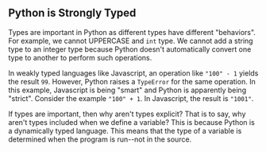 ## Python is Strongly Typed
Types are important in Python as different types have different "behaviors". For 
example, we cannot UPPERCASE and `int` type. We cannot add a string type to an integer 
type because Python doesn't automatically convert one type to another to perform such 
operations.  

In weakly typed languages like Javascript, an operation like `"100" - 1` 
yields the result `99`.  However, Python raises a `TypeError` for the same operation. 
In this example, Javascript is being "smart" and Python is apparently being "strict". 
Consider the example `"100" + 1`.  In Javascript, the result is `"1001"`.  

If types are important, then why aren't 
types explicit?  That is to say, why aren't types included when we define a variable?
This is because Python is a dynamically typed language.  This means that the type of a 
variable is determined when the program is run--not in the source.



